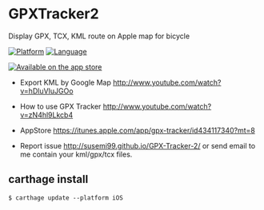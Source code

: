 # GPXTracker2
Display GPX, TCX, KML route on Apple map for bicycle

[![Platform](http://img.shields.io/badge/platform-ios-lightgrey.svg?style=flat)](https://developer.apple.com/resources/)
[![Language](http://img.shields.io/badge/language-swift-orange.svg?style=flat)](https://developer.apple.com/swift)

[![Available on the app store](http://merlos.github.io/iOS-Open-GPX-Tracker/images/download-app-store.svg)](https://itunes.apple.com/app/gpx-tracker/id434117340?mt=8) 

* Export KML by Google Map http://www.youtube.com/watch?v=hDluVIuJGOo

* How to use GPX Tracker  http://www.youtube.com/watch?v=zN4hl9Lkcb4

* AppStore https://itunes.apple.com/app/gpx-tracker/id434117340?mt=8

* Report issue http://susemi99.github.io/GPX-Tracker-2/ or send email to me contain your kml/gpx/tcx files.

## carthage install

```shell
$ carthage update --platform iOS
```